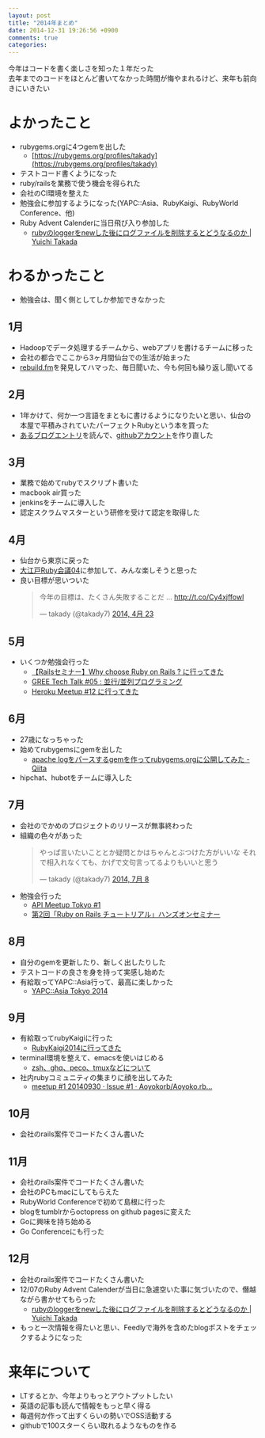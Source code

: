 ```yaml
---
layout: post
title: "2014年まとめ"
date: 2014-12-31 19:26:56 +0900
comments: true
categories: 
---
```


今年はコードを書く楽しさを知った１年だった  
去年までのコードをほとんど書いてなかった時間が悔やまれるけど、来年も前向きにいきたい  

# よかったこと
- rubygems.orgに4つgemを出した
  - [https://rubygems.org/profiles/takady](https://rubygems.org/profiles/takady)
- テストコード書くようになった
- ruby/railsを業務で使う機会を得られた
- 会社のCI環境を整えた
- 勉強会に参加するようになった(YAPC::Asia、RubyKaigi、RubyWorld Conference、他)
- Ruby Advent Calenderに当日飛び入り参加した
  - [rubyのloggerをnewした後にログファイルを削除するとどうなるのか | Yuichi Takada](http://takady.github.io/blog/2014/12/07/file-safe-logger/)

# わるかったこと
- 勉強会は、聞く側としてしか参加できなかった

## 1月
- Hadoopでデータ処理するチームから、webアプリを書けるチームに移った
- 会社の都合でここから3ヶ月間仙台での生活が始まった
- [rebuild.fm](http://rebuild.fm/)を発見してハマった、毎日聞いた、今も何回も繰り返し聞いてる

## 2月
- 1年かけて、何か一つ言語をまともに書けるようになりたいと思い、仙台の本屋で平積みされていたパーフェクトRubyという本を買った
- [あるブログエントリ](http://tagomoris.hatenablog.com/entry/2014/02/25/091607)を読んで、[githubアカウント](https://github.com/takady)を作り直した

## 3月
- 業務で始めてrubyでスクリプト書いた
- macbook air買った
- jenkinsをチームに導入した
- 認定スクラムマスターという研修を受けて認定を取得した

## 4月
- 仙台から東京に戻った
- [大江戸Ruby会議04](http://regional.rubykaigi.org/oedo04/)に参加して、みんな楽しそうと思った
- 良い目標が思いついた
    <blockquote class="twitter-tweet" lang="ja"><p>今年の目標は、たくさん失敗することだ … <a href="http://t.co/Cy4xjffowl">http://t.co/Cy4xjffowl</a></p>&mdash; takady (@takady7) <a href="https://twitter.com/takady7/status/458937108955004928">2014, 4月 23</a></blockquote>
<script async src="//platform.twitter.com/widgets.js" charset="utf-8"></script>

## 5月
- いくつか勉強会行った
  - [【Railsセミナー】Why choose Ruby on Rails ? に行ってきた](http://takady7.tumblr.com/post/85298039456/rails-why-choose-ruby-on-rails)
  - [GREE Tech Talk #05 : 並行/並列プログラミング](http://takady7.tumblr.com/post/85727186336/gree-tech-talk-05)
  - [Heroku Meetup #12 に行ってきた](http://takady7.tumblr.com/post/86500885716/heroku-meetup-12)

## 6月
- 27歳になっちゃった
- 始めてrubygemsにgemを出した
  - [apache logをパースするgemを作ってrubygems.orgに公開してみた - Qiita](http://qiita.com/takady/items/a4858c09b56e2b185814)
- hipchat、hubotをチームに導入した

## 7月
- 会社のでかめのプロジェクトのリリースが無事終わった
- 組織の色々があった
    <blockquote class="twitter-tweet" lang="ja"><p>やっぱ言いたいこととか疑問とかはちゃんとぶつけた方がいいな&#10;それで相入れなくても、かげで文句言ってるよりもいいと思う</p>&mdash; takady (@takady7) <a href="https://twitter.com/takady7/status/486426378556813313">2014, 7月 8</a></blockquote>
<script async src="//platform.twitter.com/widgets.js" charset="utf-8"></script>
- 勉強会行った
  - [API Meetup Tokyo #1](http://takady7.tumblr.com/post/91457205306/api-meetup-tokyo-1)
  - [第2回「Ruby on Rails チュートリアル」ハンズオンセミナー](http://takady7.tumblr.com/post/92888711266/2-ruby-on-rails)

## 8月
- 自分のgemを更新したり、新しく出したりした
- テストコードの良さを身を持って実感し始めた
- 有給取ってYAPC::Asia行って、最高に楽しかった
  - [YAPC::Asia Tokyo 2014](http://takady7.tumblr.com/post/96242359616/yapc-asia-tokyo-2014)

## 9月
- 有給取ってrubyKaigiに行った
  - [RubyKaigi2014に行ってきた](http://takady7.tumblr.com/post/98302265911/rubykaigi2014)
- terminal環境を整えて、emacsを使いはじめる
  - [zsh、ghq、peco、tmuxなどについて](http://takady7.tumblr.com/post/98303277811/zsh-ghq-peco-tmux)
- 社内rubyコミュニティの集まりに顔を出してみた
  - [meetup #1 20140930 · Issue #1 · Aoyokorb/Aoyoko.rb...](http://takady7.tumblr.com/post/98803250651/meetup-1-20140930-issue-1-aoyokorb-aoyoko-rb)

## 10月
- 会社のrails案件でコードたくさん書いた

## 11月
- 会社のrails案件でコードたくさん書いた
- 会社のPCもmacにしてもらえた
- RubyWorld Conferenceで初めて島根に行った
- blogをtumblrからoctopress on github pagesに変えた
- Goに興味を持ち始める
- Go Conferenceにも行った

## 12月
- 会社のrails案件でコードたくさん書いた
- 12/07のRuby Advent Calenderが当日に急遽空いた事に気づいたので、僭越ながら書かせてもらった
  - [rubyのloggerをnewした後にログファイルを削除するとどうなるのか | Yuichi Takada](http://takady.github.io/blog/2014/12/07/file-safe-logger/)
- もっと一次情報を得たいと思い、Feedlyで海外を含めたblogポストをチェックするようになった

# 来年について
- LTするとか、今年よりもっとアウトプットしたい
- 英語の記事も読んで情報をもっと早く得る
- 毎週何か作って出すくらいの勢いでOSS活動する
- githubで100スターくらい取れるようなものを作る
